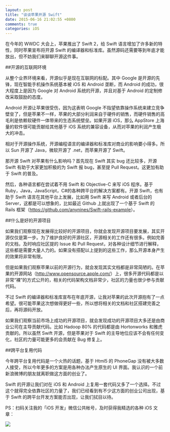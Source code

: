 ```yaml
---
layout: post
title: "谈谈苹果开源 Swift"
date: 2015-06-16 21:02:55 +0800
comments: true
categories: iOS
---
```


在今年的 WWDC 大会上，苹果推出了 Swift 2，给 Swift 语言增加了许多新的特性，同时苹果宣布将开源 Swift 的编译器和标准库。虽然源码还需要等到年底才能放出，但不妨我们来聊聊开源这件事。

##开源的互联网环境

从整个业界环境来看，开源似乎是现在互联网的标配。其中 Google 是开源的先锋，现在智能手机操作系统基本被 iOS 和 Android 垄断，而 Android 的成功，很大程度上是因为 Google 对 Android 系统的开源，并且对基于 Android 的定制修改采取鼓励的态度。

Android 开源让苹果很受伤，因为这表明 Google 不指望依靠操作系统来建立竞争壁垒了，但是苹果不一样，苹果的大部分利润来自于硬件的销售，而硬件销售的高毛利是依赖软硬件一体带来的生态系统壁垒。如果开源 iOS，那么 AppStore 上海量的软件很可能贡献给其他基于 iOS 系统的兼容设备，从而对苹果的利润产生极大的冲击。

相对于开源操作系统，开源编程语言的编译器和标准库对商业的影响要小得多。所以 Sun 开源了 Java，微软开源了 .net，而苹果开源了 Swift。

那开源 Swift 对苹果有什么影响吗？首先现在 Swift 其实 bug 还比较多，开源 Swift 有助于大家更加积极的为 Swift 报 bug，甚至提 Pull Request。这更加有助于 Swift 的普及。

然后，各种语言都在尝试着不用 Swift 和 Objective-C 来写 iOS 程序。基于 Ruby，Java，JavaScript，C#的各种跨平台的解决方案都有。开源 Swift，也有助于 Swift 语言在其他平台上发展，比如用 Swift 来写 Android 或者后台的 Server，这都是可以想象的，比如最近 Github 上就出现了一个基于 Swift 的 Rails 框架（<https://github.com/anynines/Swift-rails-example>）。

##什么是好的开源项目

如果我们观察现在发展得比较好的开源项目，你就会发现开源项目要发展，其实开源仅仅是第一步。为了维护良好的开源社区，开源相关的工作还有很多。例如完善的文档，及时响应社区提的 Issue 和 Pull Request，对各种设计细节进行解释，这些都是需要大量人力的。如果没有搭配以上提到的这些工作，那么开源本身产生的效果将非常有限。

但是如果我们观察苹果以前的开源行为，就会发现其实文档都是非常简陋的。在苹果的开源网站（<http://www.opensource.apple.com/>）上，很多开源代码都是以非常“裸”的方式公开的，相关的代码架构文档非常少，社区的力量也很少参与贡献代码。

不过 Swift 的编译器和标准库宣布在年底开源，让我对苹果的此次开源抱有了一点希望。很可能苹果这次想做得更好一些，所以想将相关的文档和社区搭建完善之后，再将源码开放。

如果我们观察当前市场上成功的开源项目，就会发现成功的开源项目大多还是由商业公司在主导贡献代码。比如 Hadoop 80% 的代码都是由 Hortonworks 和雅虎贡献的。所以虽然 Swift 开源，但是苹果对于 Swift 的主导地位应该不会有任何变化，社区的力量可能更多的会贡献在 Bug 修复上。

##跨平台复用代码

今年跨平台复用代码是一个火热的话题，基于 Html5 的 PhoneGap 没有被大多数人接受，所以今年更多的方案是用各种办法产生原生的 UI 界面。我认识的一个前新浪微博的朋友就离职做这方面的创业了。

Swift 的开源让我们对在 iOS 和 Android 上复用一套代码又多了一个选择。不过这个就得完全依靠社区的力量了，我们已经看到有不少这方面的创业公司出现，基于 Swift 的跨平台开发方案能否出现，让我们拭目以待。

PS：扫码关注我的「iOS 开发」微信公共帐号，及时获得我精选的各种 iOS 文章：

![](http://blog.devtang.com/images/weixin-qr.jpg)


